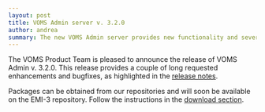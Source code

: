 ```yaml
---
layout: post
title: VOMS Admin server v. 3.2.0
author: andrea
summary: The new VOMS Admin server provides new functionality and several bug fixes
---
```


The VOMS Product Team is pleased to announce the release of VOMS Admin v. 3.2.0.
This release provides a couple of long requested enhancements and bugfixes, as
highlighted in the [release notes][rel-notes].

Packages can be obtained from our repositories and will soon be available on
the EMI-3 repository. Follow the instructions in the [download section][downloads].









[rel-notes]: {{site.baseurl}}/release-notes/voms-admin-server/3.2.0
[downloads]: {{site.baseurl}}/download.html
